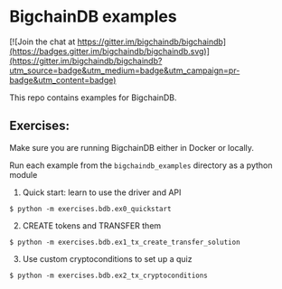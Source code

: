 # BigchainDB examples

[![Join the chat at https://gitter.im/bigchaindb/bigchaindb](https://badges.gitter.im/bigchaindb/bigchaindb.svg)](https://gitter.im/bigchaindb/bigchaindb?utm_source=badge&utm_medium=badge&utm_campaign=pr-badge&utm_content=badge)

This repo contains examples for BigchainDB.

## Exercises:

Make sure you are running BigchainDB either in Docker or locally.

Run each example from the `bigchaindb_examples` directory as a python module

1. Quick start: learn to use the driver and API

`$ python -m exercises.bdb.ex0_quickstart`

2. CREATE tokens and TRANSFER them

`$ python -m exercises.bdb.ex1_tx_create_transfer_solution`

3. Use custom cryptoconditions to set up a quiz

`$ python -m exercises.bdb.ex2_tx_cryptoconditions`
